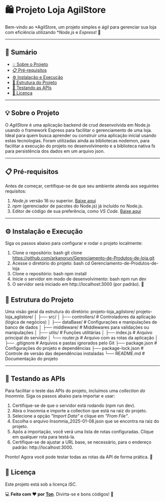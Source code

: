 # 🛍️ Projeto Loja AgilStore

Bem-vindo ao *AgilStore, um projeto simples e ágil para gerenciar sua loja com eficiência utilizando **Node.js* e *Express*! 🚀

---

## 📝 Sumário
- [💡 Sobre o Projeto](#-sobre-o-projeto)
- [📋 Pré-requisitos](#-pré-requisitos)
- [⚙️ Instalação e Execução](#%EF%B8%8F-instalação-e-execução)
- [📂 Estrutura do Projeto](#-estrutura-do-projeto)
-  [🧪 Testando as APIs](#-testando-as-apis)
- [📜 Licença](#-licença)

---

## 💡 Sobre o Projeto
O *AgilStore* é uma aplicação backend de crud desenvolvida em Node.js usando o framework Express para facilitar o gerenciamento de uma loja. Ideal para quem busca aprender ou construir uma aplicação inicial usando estas tecnologias. Foram utilizadas ainda as bibliotecas nodemon, para facilitar a execução do projeto no desenvolvimento e a biblioteca nativa fs para persistência dos dados em um arquivo json.

---

## 📋 Pré-requisitos
Antes de começar, certifique-se de que seu ambiente atenda aos seguintes requisitos:

1. *Node.js* versão 16 ou superior. [Baixe aqui](https://nodejs.org/)
2. *npm* (gerenciador de pacotes do Node.js) já incluído no Node.js.
3. Editor de código de sua preferência, como *VS Code*. [Baixe aqui](https://code.visualstudio.com/)

---

## ⚙️ Instalação e Execução
Siga os passos abaixo para configurar e rodar o projeto localmente:

1. Clone o repositório:
   bash
   git clone https://github.com/arkanorun/Gerenciamento-de-Produtos-de-loja.git
2. Acesse o diretório do projeto:
   bash
   cd Gerenciamento-de-Produtos-de-loja
 3. Clone o repositório:
       bash
    npm install   
   4. Inicie o servidor em modo de desenvolvimento:
	   bash
	   npm run dev
  5. O servidor será iniciado em http://localhost:3000 (por padrão). 🎉


## 📂 Estrutura do Projeto

Uma visão geral da estrutura do diretório:
projeto-loja_agilstore/
projeto-loja_agilstore/
│
├── src/
│   ├── controllers/       # Controladores da aplicação (lógica de negócios)
│   ├── dataBase/          # Configurações e manipulações de banco de dados
│   ├── middleware/        # Middlewares para validações ou manipulações
│   ├── utils/             # Funções utilitárias
│   ├── index.js           # Arquivo principal do servidor
│   └── router.js          # Arquivo com as rotas da aplicação
│
├── .gitignore             # Arquivos e pastas ignorados pelo Git
├── package.json           # Configurações do projeto e dependências
├── package-lock.json      # Controle de versão das dependências instaladas
└── README.md              # Documentação do projeto

----------

## 🧪 Testando as APIs

Para facilitar o teste das APIs do projeto, incluímos uma *collection do Insomnia*. Siga os passos abaixo para importar e usar:

1.  Certifique-se de que o servidor está rodando (npm run dev).
2.  Abra o Insomnia e importe a collection que está na raiz do projeto.
4.  Selecione a opção *"Import Data"* e clique em *"From File"*.
5.  Escolha o arquivo Insomnia_2025-01-08.json que se encontra na raiz do projeto.
6.  Após a importação, você verá uma lista de rotas configuradas. Clique em qualquer rota para testá-la.
7.  Certifique-se de ajustar a URL base, se necessário, para o endereço padrão: http://localhost:3000.

Pronto! Agora você pode testar todas as rotas da API de forma prática. 🚀

## 📜 Licença

Este projeto está sob a licença *ISC*.


💻 **Feito com ❤️ por [Ton](https://github.com/arkanorun)**. Divirta-se e bons códigos! 🚀

